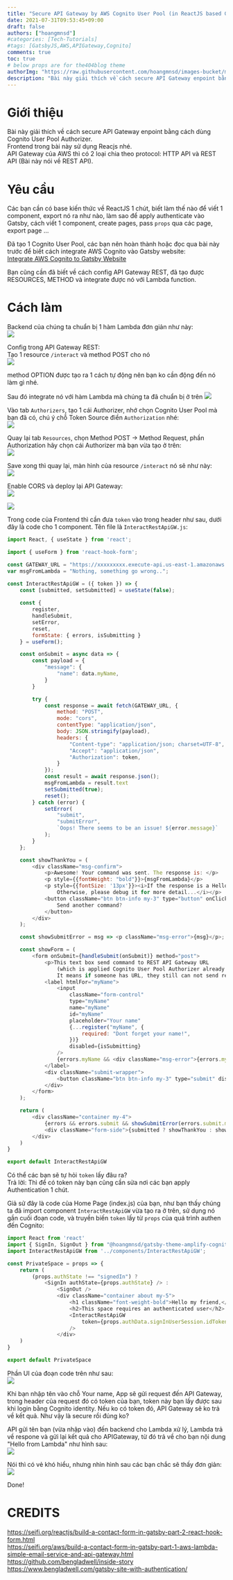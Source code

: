 ```yaml
---
title: "Secure API Gateway by AWS Cognito User Pool (in ReactJS based Gatsby App)"
date: 2021-07-31T09:53:45+09:00
draft: false
authors: ["hoangmnsd"]
#categories: [Tech-Tutorials]
#tags: [GatsbyJS,AWS,APIGateway,Cognito]
comments: true
toc: true
# below props are for the404blog theme
authorImg: "https://raw.githubusercontent.com/hoangmnsd/images-bucket/master/static/images/hoangmsnd-avatar001.jpg"
description: "Bài này giải thích về cách secure API Gateway enpoint bằng cách dùng Cognito User Pool Authorizer. "
---
```


# Giới thiệu

Bài này giải thích về cách secure API Gateway enpoint bằng cách dùng Cognito User Pool Authorizer.  
Frontend trong bài này sử dụng Reacjs nhé.  
API Gateway của AWS thì có 2 loại chia theo protocol: HTTP API và REST API (Bài này nói về REST API). 

# Yêu cầu

Các bạn cần có base kiến thức về ReactJS 1 chút, biết làm thế nào để viết 1 component, export nó ra như nào, 
làm sao để apply authenticate vào Gatsby, cách viết 1 component, create pages, pass `props` qua các page, export page ...

Đã tạo 1 Cognito User Pool,
các bạn nên hoàn thành hoặc đọc qua bài này trước để biết cách integrate AWS Cognito vào Gatsby website:  
[Integrate AWS Cognito to Gatsby Website](../../posts/integrate-aws-cognito-to-gatsby-website/)

Bạn cũng cần đã biết về cách config API Gateway REST, đã tạo được RESOURCES, METHOD và integrate được nó với Lambda function.

# Cách làm

Backend của chúng ta chuẩn bị 1 hàm Lambda đơn giản như này:  
![](https://raw.githubusercontent.com/hoangmnsd/images-bucket/master/static/images/apigw-rest-cognito-uspool-lambda.jpg)

Config trong API Gateway REST:  
Tạo 1 resource `/interact` và method POST cho nó  
![](https://raw.githubusercontent.com/hoangmnsd/images-bucket/master/static/images/apigw-rest-cognito-uspool-authorizer-resources-interact.jpg)  

method OPTION được tạo ra 1 cách tự động nên bạn ko cần động đến nó làm gì nhé.  

Sau đó integrate nó với hàm Lambda mà chúng ta đã chuẩn bị ở trên
![](https://raw.githubusercontent.com/hoangmnsd/images-bucket/master/static/images/apigw-rest-cognito-uspool-authorizer-post-integrate-lambda.jpg)  

Vào tab `Authorizers`, tạo 1 cái Authorizer, nhớ chọn Cognito User Pool mà bạn đã có, chú ý chỗ Token Source điền `Authorization` nhé:  
![](https://raw.githubusercontent.com/hoangmnsd/images-bucket/master/static/images/apigw-rest-cognito-uspool-authorizer-create0.jpg)

Quay lại tab `Resources`, chọn Method POST -> Method Request, phần Authorization hãy chọn cái Authorizer mà bạn vừa tạo ở trên:  
![](https://raw.githubusercontent.com/hoangmnsd/images-bucket/master/static/images/apigw-rest-cognito-uspool-authorizer-resource-post.jpg)

Save xong thì quay lại, màn hình của resource `/interact` nó sẽ như này:  
![](https://raw.githubusercontent.com/hoangmnsd/images-bucket/master/static/images/apigw-rest-cognito-uspool-authorizer1.jpg)

Enable CORS và deploy lại API Gateway:  
![](https://raw.githubusercontent.com/hoangmnsd/images-bucket/master/static/images/apigw-rest-cognito-uspool-authorizer-cors.jpg)  

![](https://raw.githubusercontent.com/hoangmnsd/images-bucket/master/static/images/apigw-rest-cognito-uspool-authorizer-deploy.jpg)


Trong code của Frontend thì cần đưa `token` vào trong header như sau, dưới đây là code cho 1 component. Tên file là `InteractRestApiGW.js`:    
```js
import React, { useState } from 'react';

import { useForm } from 'react-hook-form';

const GATEWAY_URL = "https://xxxxxxxxx.execute-api.us-east-1.amazonaws.com/dev/interact"; // REST API Gateway (API has applied Authorizer already)
var msgFromLambda = "Nothing, something go wrong..";

const InteractRestApiGW = ({ token }) => {
    const [submitted, setSubmitted] = useState(false);
    
    const {
        register,
        handleSubmit,
        setError,
        reset,
        formState: { errors, isSubmitting }
    } = useForm();

    const onSubmit = async data => {
        const payload = {
            "message": {
                "name": data.myName,
            }
        }

        try {
            const response = await fetch(GATEWAY_URL, {
                method: "POST",
                mode: "cors",
                contentType: "application/json",
                body: JSON.stringify(payload),
                headers: {
                    "Content-type": "application/json; charset=UTF-8",
                    "Accept": "application/json",
                    "Authorization": token,
                }
            });
            const result = await response.json();
            msgFromLambda = result.text
            setSubmitted(true);
            reset();
        } catch (error) {
            setError(
                "submit",
                "submitError",
                `Oops! There seems to be an issue! ${error.message}`
            );
        }
    };

    const showThankYou = (
        <div className="msg-confirm">
            <p>Awesome! Your command was sent. The response is: </p> 
            <p style={{fontWeight: "bold"}}>{msgFromLambda}</p>
            <p style={{fontSize: '13px'}}><i>If the response is a Hello your name from Lambda, it means Backend recognized you. Congras!
                Otherwise, please debug it for more detail...</i></p>
            <button className="btn btn-info my-3" type="button" onClick={() => setSubmitted(false)}>
                Send another command?
            </button>
        </div>
    );

    const showSubmitError = msg => <p className="msg-error">{msg}</p>;

    const showForm = (
        <form onSubmit={handleSubmit(onSubmit)} method="post">
            <p>This text box send command to REST API Gateway URL
                (which is applied Cognito User Pool Authorizer already.
                It means if someone has URL, they still can not send requests to it unless they authenticated this page): </p>
            <label htmlFor="myName">
                <input
                    className="form-control"
                    type="myName"
                    name="myName"
                    id="myName"
                    placeholder="Your name"
                    {...register("myName", {
                        required: "Dont forget your name!",
                    })}
                    disabled={isSubmitting}
                />
                {errors.myName && <div className="msg-error">{errors.myName.message}</div>}
            </label>
            <div className="submit-wrapper">
                <button className="btn btn-info my-3" type="submit" disabled={isSubmitting}>Send command</button>
            </div>
        </form>
    );

    return (
        <div className="container my-4">
            {errors && errors.submit && showSubmitError(errors.submit.message)}
            <div className="form-side">{submitted ? showThankYou : showForm}</div>
        </div>
    )
}

export default InteractRestApiGW
```

Có thể các bạn sẽ tự hỏi `token` lấy đâu ra?  
Trả lời: Thì để có token này bạn cũng cần sửa nơi các bạn apply Authentication 1 chút.  

Giả sử đây là code của Home Page (index.js) của bạn, như bạn thấy chúng ta đã import component `InteractRestApiGW` vừa tạo ra ở trên, sử dụng nó gần cuối đoạn code, và truyền biến `token` lấy từ `props` của quá trình authen đến Cognito:  

```js
import React from 'react'
import { SignIn, SignOut } from "@hoangmnsd/gatsby-theme-amplify-cognito";
import InteractRestApiGW from '../components/InteractRestApiGW';

const PrivateSpace = props => {
    return (
        (props.authState !== "signedIn") ?
            <SignIn authState={props.authState} /> :
                <SignOut />
                <div className="container about my-5">
                    <h1 className="font-weight-bold">Hello my friend,</h1>
                    <h2>This space requires an authenticated user</h2>
                    <InteractRestApiGW 
                        token={props.authData.signInUserSession.idToken.jwtToken}
                    />
                </div>
    )
}

export default PrivateSpace

```

Phần UI của đoạn code trên như sau:  
![](https://raw.githubusercontent.com/hoangmnsd/images-bucket/master/static/images/apigw-rest-cognito-uspool-authorizer-ui-reactjs.jpg)

Khi bạn nhập tên vào chỗ Your name, App sẽ gửi request đến API Gateway, trong header của request đó có token của bạn, token này bạn lấy được sau khi login bằng Cognito identity. Nếu ko có token đó, API Gateway sẽ ko trả về kết quả. Như vậy là secure rồi đúng ko?

API gửi tên bạn (vừa nhập vào) đến backend cho Lambda xử lý, Lambda trả về respone và gửi lại kết quả cho APIGateway, từ đó trả về cho bạn nội dung "Hello <your-name> from Lambda" như hình sau:  
![](https://raw.githubusercontent.com/hoangmnsd/images-bucket/master/static/images/apigw-rest-cognito-uspool-authorizer-ui-reactjs-response.jpg)

Nói thì có vẻ khó hiểu, nhưng nhìn hình sau các bạn chắc sẽ thấy đơn giản:  
![](https://raw.githubusercontent.com/hoangmnsd/images-bucket/master/static/images/apigw-rest-cognito-uspool-authorizer-diagram.jpg)

Done!

# CREDITS

https://seifi.org/reactjs/build-a-contact-form-in-gatsby-part-2-react-hook-form.html  
https://seifi.org/aws/build-a-contact-form-in-gatsby-part-1-aws-lambda-simple-email-service-and-api-gateway.html  
https://github.com/bengladwell/inside-story  
https://www.bengladwell.com/gatsby-site-with-authentication/  